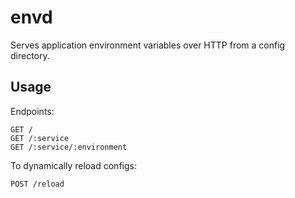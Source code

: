# envd

Serves application environment variables over HTTP from a config directory.

## Usage

Endpoints:

```
GET /
GET /:service
GET /:service/:environment
```

To dynamically reload configs:

```
POST /reload
```